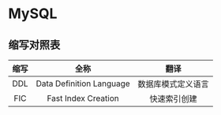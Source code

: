 # MySQL
## 缩写对照表
|缩写|全称|翻译|
|:--:|:--:|:--:|
|DDL|Data Definition Language|数据库模式定义语言|
|FIC|Fast Index Creation|快速索引创建|




